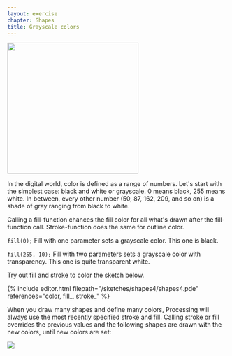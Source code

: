 ```yaml
---
layout: exercise
chapter: Shapes
title: Grayscale colors
---
```


<img src="{{site.url}}/img/grayscale.png" width="300px">

In the digital world, color is defined as a range of numbers. Let's start with the simplest case: black and white or grayscale. 0 means black, 255 means white. In between, every other number (50, 87, 162, 209, and so on) is a shade of gray ranging from black to white.

Calling a fill-function chances the fill color for all what's drawn after the fill-function call. Stroke-function does the same for outline color.

<code>fill(0);</code> Fill with one parameter sets a grayscale color. This one is black.

<code>fill(255, 10);</code> Fill with two parameters sets a grayscale color with transparency. This one is quite transparent white.

Try out fill and stroke to color the sketch below.


{% include editor.html filepath="/sketches/shapes4/shapes4.pde" references="color, fill_, stroke_" %}

When you draw many shapes and define many colors, Processing will always use the most recently specified stroke and fill. Calling stroke or fill overrides the previous values and the following shapes are drawn with the new colors, until new colors are set:

<img src="{{site.url}}/img/colors_and_order.png">